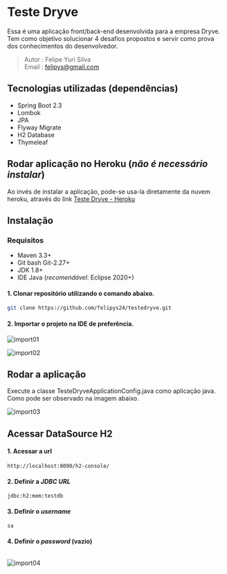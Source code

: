 # Teste Dryve

Essa é uma aplicação front/back-end desenvolvida para a empresa Dryve. Tem como objetivo solucionar 4 desafios propostos e servir como prova dos conhecimentos do desenvolvedor.

>Autor : Felipe Yuri Silva  
>Email : felipys@gmail.com

## Tecnologias utilizadas (dependências)
- Spring Boot 2.3
- Lombok
- JPA
- Flyway Migrate
- H2 Database
- Thymeleaf


## Rodar aplicação no Heroku (*não é necessário instalar*)
Ao invés de instalar a aplicação, pode-se usa-la diretamente da nuvem heroku, através do link [Teste Dryve - Heroku](https://testedryve.herokuapp.com/)


## Instalação
### Requisitos
- Maven 3.3+
- Git bash Git-2.27+
- JDK 1.8+
- IDE Java (*recomendável*: Eclipse 2020+) 

#### 1. Clonar repositório utilizando o comando abaixo.

```bash
git clone https://github.com/felipys24/testedryve.git
```

#### 2. Importar o projeto na IDE de preferência.

![import01](https://user-images.githubusercontent.com/40077229/83555969-84298100-a4e5-11ea-873e-deb7a9101f61.png)

![import02](https://user-images.githubusercontent.com/40077229/83556117-b9ce6a00-a4e5-11ea-9a56-a8f615be1991.png)


## Rodar a aplicação
Execute a classe TesteDryveApplicationConfig.java como aplicação java. Como pode ser observado na imagem abaixo.

![import03](https://user-images.githubusercontent.com/40077229/83558454-74ac3700-a4e9-11ea-9d27-c44a447b86ec.png)

## Acessar DataSource H2
#### 1. Acessar a url
```http
http://localhost:8090/h2-console/
```
#### 2. Definir a *JDBC URL*
```http
jdbc:h2:mem:testdb
```
#### 3. Definir o *username*
```http
sa
```
#### 4. Definir o *password* (vazio)
```http

```
![import04](https://user-images.githubusercontent.com/40077229/83642200-e7b6bb80-a584-11ea-9136-787828625ed8.png)
